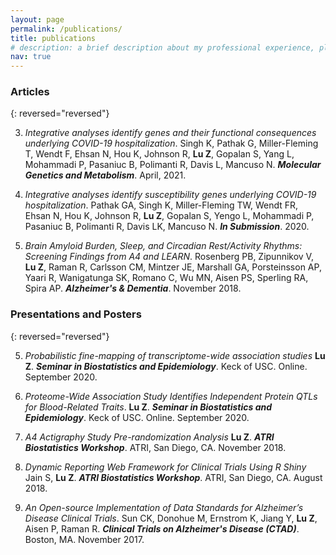 ```yaml
---
layout: page
permalink: /publications/
title: publications
# description: a brief description about my professional experience, please check my CV at "about" page for details.
nav: true
---
```


### **Articles**

{: reversed="reversed"}

3. *Integrative analyses identify genes and their functional consequences underlying COVID-19 hospitalization*. Singh K, Pathak G, Miller-Fleming T, Wendt F, Ehsan N, Hou K, Johnson R, **Lu Z**, Gopalan S, Yang L, Mohammadi P, Pasaniuc B, Polimanti R, Davis L, Mancuso N. ***Molecular Genetics and Metabolism***. April, 2021.

2. *Integrative analyses identify susceptibility genes underlying COVID-19 hospitalization*. Pathak GA, Singh K, Miller-Fleming TW, Wendt FR, Ehsan N, Hou K, Johnson R, **Lu Z**, Gopalan S, Yengo L, Mohammadi P, Pasaniuc B, Polimanti R, Davis LK, Mancuso N. ***In Submission***. 2020.

1. *Brain Amyloid Burden, Sleep, and Circadian Rest/Activity Rhythms: Screening Findings from A4 and LEARN*. Rosenberg PB, Zipunnikov V, **Lu Z**, Raman R, Carlsson CM, Mintzer JE, Marshall GA, Porsteinsson AP, Yaari R, Wanigatunga SK, Romano C, Wu MN, Aisen PS, Sperling RA, Spira AP. ***Alzheimer's & Dementia***. November 2018.

### **Presentations and Posters**

{: reversed="reversed"}

5. *Probabilistic fine-mapping of transcriptome-wide association studies* **Lu Z**. ***Seminar in Biostatistics and Epidemiology***. Keck of USC. Online. September 2020.

4. *Proteome-Wide Association Study Identifies Independent Protein QTLs for Blood-Related Traits*. **Lu Z**. ***Seminar in Biostatistics and Epidemiology***. Keck of USC. Online. September 2020.

3. *A4 Actigraphy Study Pre-randomization Analysis* **Lu Z**. ***ATRI Biostatistics Workshop***. ATRI, San Diego, CA. November 2018.

2. *Dynamic Reporting Web Framework for Clinical Trials Using R Shiny* Jain S, **Lu Z**. ***ATRI Biostatistics Workshop***. ATRI, San Diego, CA. August 2018.

1. *An Open-source Implementation of Data Standards for Alzheimer’s Disease Clinical Trials*. Sun CK, Donohue M, Ernstrom K, Jiang Y, **Lu Z**, Aisen P, Raman R. ***Clinical Trials on Alzheimer's Disease (CTAD)***. Boston, MA. November 2017.
